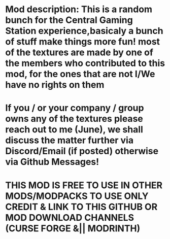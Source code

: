 Mod description:
This is a random bunch for the Central Gaming Station experience,basicaly a bunch of stuff make things more fun!
most of the textures are made by one of the members who contributed to this mod, for the ones that are not I/We have no rights on them
====================================================================================================================================================
If you / or your company / group owns any of the textures please reach out to me (June),
we shall discuss the matter further via Discord/Email (if posted) otherwise via Github Messages!
====================================================================================================================================================
THIS MOD IS FREE TO USE IN OTHER MODS/MODPACKS TO USE ONLY CREDIT & LINK TO THIS GITHUB OR MOD DOWNLOAD CHANNELS (CURSE FORGE &|| MODRINTH)
====================================================================================================================================================
